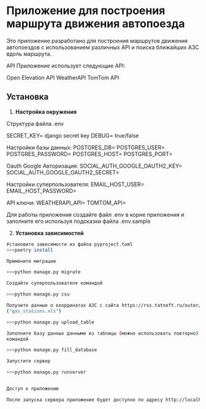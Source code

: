 # Приложение для построения маршрута движения автопоезда

Это приложение разработано для построения маршрутов движения автопоездов с использованием различных API и поиска ближайших АЗС вдоль маршрута.

API
Приложение использует следующие API:

Open Elevation API
WeatherAPI
TomTom API

## Установка

1. **Настройка окружения**

Структура файла .env

SECRET_KEY= django secret key
DEBUG= true/false

Настройки базы данных:
POSTGRES_DB=
POSTGRES_USER=
POSTGRES_PASSWORD=
POSTGRES_HOST=
POSTGRES_PORT=

Oauth Google Авторизация:
SOCIAL_AUTH_GOOGLE_OAUTH2_KEY=
SOCIAL_AUTH_GOOGLE_OAUTH2_SECRET=

Настройки суперпользователя:
EMAIL_HOST_USER=
EMAIL_HOST_PASSWORD=

API ключи:
WEATHERAPI_API=
TOMTOM_API=

Для работы приложения создайте файл .env в корне приложения и заполните
его используя подсказки файла .env.sample


2. **Установка зависимостей**



```bash
Установите зависимости из файла pyproject.toml
>>>poetry install

Примените миграции

>>>python manage.py migrate

Создайте суперпользователя командой

>>>python manage.py csu

Получите данные о координатах АЗС с сайта https://rss.tatneft.ru/outer/azs/get_xml_list?region_id=0&fuel_type_id=0 командой
("gas_stations.xls")

>>>python manage.py upload_table

Заполните базу данных данными из таблицы (можно использовать повторно)
командой

>>>python manage.py fill_database

Запустите сервер

>>>python manage.py runserver


Доступ к приложению

После запуска сервера приложение будет доступно по адресу http://localhost:8000/.
